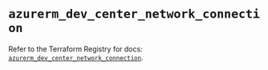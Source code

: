 # `azurerm_dev_center_network_connection`

Refer to the Terraform Registry for docs: [`azurerm_dev_center_network_connection`](https://registry.terraform.io/providers/hashicorp/azurerm/4.22.0/docs/resources/dev_center_network_connection).
